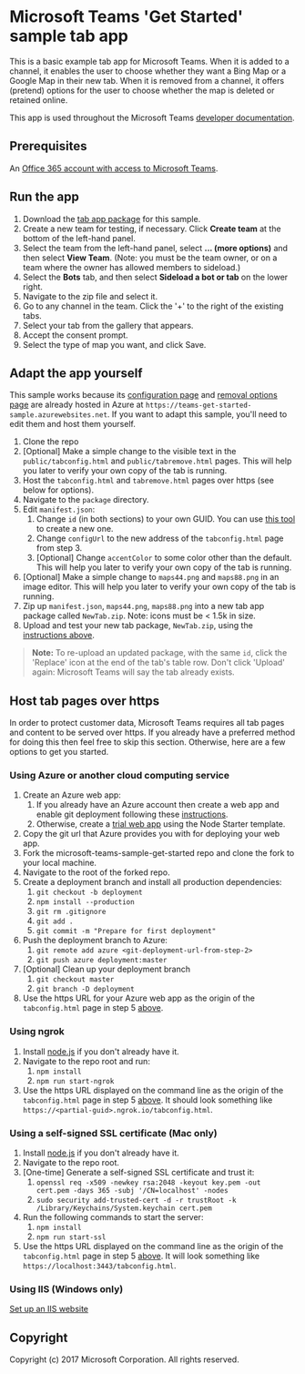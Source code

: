# Microsoft Teams 'Get Started' sample tab app

This is a basic example tab app for Microsoft Teams.  When it is added to a channel, it enables the user to choose whether they want a Bing Map or a Google Map in their new tab.  When it is removed from a channel, it offers (pretend) options for the user to choose whether the map is deleted or retained online.

This app is used throughout the Microsoft Teams [developer documentation](https://aka.ms/microsoftteamstabsplatform).

## Prerequisites

An [Office 365 account with access to Microsoft Teams](https://msdn.microsoft.com/en-us/microsoft-teams/setup).

## Run the app

1. Download the [tab app package](https://github.com/OfficeDev/microsoft-teams-sample-get-started/blob/master/package/MapsTab.zip) for this sample.
2. Create a new team for testing, if necessary.  Click **Create team** at the bottom of the left-hand panel.
3. Select the team from the left-hand panel, select **... (more options)** and then select **View Team**.  (Note: you must be the team owner, or on a team where the owner has allowed members to sideload.)
4. Select the **Bots** tab, and then select **Sideload a bot or tab** on the lower right.
5. Navigate to the zip file and select it.
6. Go to any channel in the team.  Click the '+' to the right of the existing tabs.
7. Select your tab from the gallery that appears.
8. Accept the consent prompt.
9. Select the type of map you want, and click Save.

## Adapt the app yourself

This sample works because its [configuration page](https://msdn.microsoft.com/en-us/microsoft-teams/createconfigpage) and [removal options page](https://msdn.microsoft.com/en-us/microsoft-teams/updateremove#removing-a-tab) are already hosted in Azure at `https://teams-get-started-sample.azurewebsites.net`. If you want to adapt this sample, you'll need to edit them and host them yourself.

1. Clone the repo
2. [Optional] Make a simple change to the visible text in the `public/tabconfig.html` and `public/tabremove.html` pages. This will help you later to verify your own copy of the tab is running.
3. Host the `tabconfig.html` and `tabremove.html` pages over https (see below for options).
4. Navigate to the `package` directory.
5. Edit `manifest.json`:
    1. Change `id` (in both sections) to your own GUID.  You can use [this tool](https://guidgenerator.com/online-guid-generator.aspx) to create a new one.
    2. Change `configUrl` to the new address of the `tabconfig.html` page from step 3.
    3. [Optional] Change `accentColor` to some color other than the default. This will help you later to verify your own copy of the tab is running.
6. [Optional] Make a simple change to `maps44.png` and `maps88.png` in an image editor. This will help you later to verify your own copy of the tab is running.
7. Zip up `manifest.json`, `maps44.png`, `maps88.png` into a new tab app package called `NewTab.zip`.  Note: icons must be < 1.5k in size.
8. Upload and test your new tab package, `NewTab.zip`, using the [instructions above](#run-the-app).

> **Note:** To re-upload an updated package, with the same `id`, click the 'Replace' icon at the end of the tab's table row.  Don't click 'Upload' again: Microsoft Teams will say the tab already exists.

## Host tab pages over https

In order to protect customer data, Microsoft Teams requires all tab pages and content to be served over https. If you already have a preferred method for doing this then feel free to skip this section. Otherwise, here are a few options to get you started.

### Using Azure or another cloud computing service

1. Create an Azure web app:
    1. If you already have an Azure account then create a web app and enable git deployment following these [instructions](https://azure.microsoft.com/documentation/articles/app-service-deploy-local-git).
    2. Otherwise, create a [trial web app](https://tryappservice.azure.com/?language=NodeJS) using the Node Starter template.
2. Copy the git url that Azure provides you with for deploying your web app.
3. Fork the microsoft-teams-sample-get-started repo and clone the fork to your local machine.
4. Navigate to the root of the forked repo.
5. Create a deployment branch and install all production dependencies:
    1. `git checkout -b deployment`
    2. `npm install --production`
    3. `git rm .gitignore`
    4. `git add .`
    5. `git commit -m "Prepare for first deployment"`
6. Push the deployment branch to Azure:
    1. `git remote add azure <git-deployment-url-from-step-2>`
    2. `git push azure deployment:master`
7. [Optional] Clean up your deployment branch
    1. `git checkout master`
    2. `git branch -D deployment`
8. Use the https URL for your Azure web app as the origin of the `tabconfig.html` page in step 5 [above](#adapt-the-app-yourself).

### Using ngrok

1. Install [node.js](https://nodejs.org) if you don't already have it.
2. Navigate to the repo root and run:
    1. `npm install`
    2. `npm run start-ngrok`
3. Use the https URL displayed on the command line as the origin of the `tabconfig.html` page in step 5 [above](#adapt-the-app-yourself). It should look something like `https://<partial-guid>.ngrok.io/tabconfig.html`.

### Using a self-signed SSL certificate (Mac only)

1. Install [node.js](https://nodejs.org) if you don't already have it.
2. Navigate to the repo root.
3. [One-time] Generate a self-signed SSL certificate and trust it:
    1. `openssl req -x509 -newkey rsa:2048 -keyout key.pem -out cert.pem -days 365 -subj '/CN=localhost' -nodes`
    2. `sudo security add-trusted-cert -d -r trustRoot -k /Library/Keychains/System.keychain cert.pem`
4. Run the following commands to start the server:
    1. `npm install`
    2. `npm run start-ssl`
5. Use the https URL displayed on the command line as the origin of the `tabconfig.html` page in step 5 [above](#adapt-the-app-yourself). It will look something like `https://localhost:3443/tabconfig.html`.

### Using IIS (Windows only)

[Set up an IIS website](https://support.microsoft.com/en-us/kb/323972)


## Copyright
Copyright (c) 2017 Microsoft Corporation. All rights reserved.
